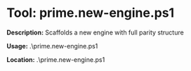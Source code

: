 ﻿# Tool: prime.new-engine.ps1

**Description:** Scaffolds a new engine with full parity structure

**Usage:**
.\\prime.new-engine.ps1

**Location:** .\\prime.new-engine.ps1
